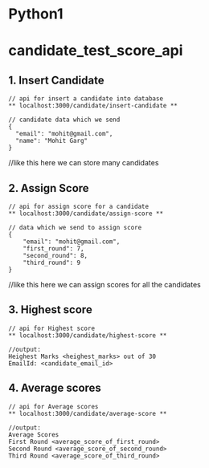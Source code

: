 # Python1  
# candidate_test_score_api  

## 1. Insert Candidate  
    // api for insert a candidate into database  
    ** localhost:3000/candidate/insert-candidate **  

    // candidate data which we send  
    {  
      "email": "mohit@gmail.com",  
      "name": "Mohit Garg"  
    }  
  //like this here we can store many candidates  
  
## 2. Assign Score  
    // api for assign score for a candidate  
    ** localhost:3000/candidate/assign-score **  

    // data which we send to assign score  
    {  
        "email": "mohit@gmail.com",  
        "first_round": 7,  
        "second_round": 8,  
        "third_round": 9  
    }  
  //like this here we can assign scores for all the candidates  
  
## 3. Highest score  
    // api for Highest score  
    ** localhost:3000/candidate/highest-score **  

    //output:  
    Heighest Marks <heighest_marks> out of 30  
    EmailId: <candidate_email_id>  
    
## 4. Average scores  
    // api for Average scores  
    ** localhost:3000/candidate/average-score **  

    //output:  
    Average Scores  
    First Round <average_score_of_first_round>  
    Second Round <average_score_of_second_round>  
    Third Round <average_score_of_third_round>  
